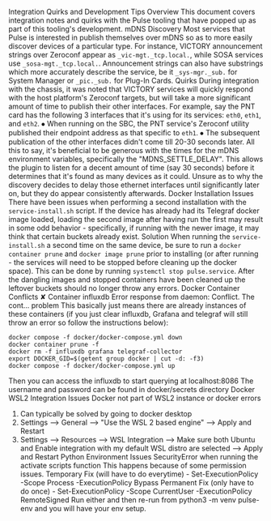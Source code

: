 Integration Quirks and Development Tips
Overview
This document covers integration notes and quirks with the Pulse tooling that have popped up as part of this tooling's development.
mDNS Discovery
Most services that Pulse is interested in publish themselves over mDNS so as to more easily discover devices of a particular type.
For instance, VICTORY announcement strings over Zeroconf appear as `_vic-mgt._tcp.local.`, while SOSA services use `_sosa-mgt._tcp.local.`.
Announcement strings can also have substrings which more accurately describe the service, be it `_sys-mgr._sub.` for System Manager or `_pic._sub.` for Plug-In Cards.
Quirks
During integration with the chassis, it was noted that VICTORY services will quickly respond with the host platform's Zeroconf targets, but will take a more significant amount of time to publish their other interfaces.
For example, say the PNT card has the following 3 interfaces that it's using for its services: `eth0`, `eth1`, and `eth2`.
⦁	When running on the SBC, the PNT service's Zeroconf utility published their endpoint address as that specific to `eth1`.
⦁	The subsequent publication of the other interfaces didn't come till 20-30 seconds later.
All this to say, it's beneficial to be generous with the times for the mDNS environment variables, specifically the "MDNS_SETTLE_DELAY". This allows the plugin to listen for a decent amount of time (say 30 seconds) before it determines that it's found as many devices as it could.
Unsure as to why the discovery decides to delay those ethernet interfaces until significantly later on, but they do appear consistently afterwards.
Docker Installation Issues
There have been issues when performing a second installation with the `service-install.sh` script. If the device has already had its Telegraf docker image loaded, loading the second image after having run the first may result in some odd behavior - specifically, if running with the newer image, it may think that certain buckets already exist.
Solution
When running the `service-install.sh` a second time on the same device, be sure to run a `docker container prune` and `docker image prune` prior to installing (or after running - the services will need to be stopped before cleaning up the docker space). This can be done by running `systemctl stop pulse.service`.
After the dangling images and stopped containers have been cleaned up the leftover buckets should no longer throw any errors.
Docker Container Conflicts
✘ Container influxdb    Error response from daemon: Conflict. The cont... problem
This basically just means there are already instances of these containers (if you just clear influxdb, Grafana and telegraf will still throw an error so follow the instructions below):
```
docker compose -f docker/docker-compose.yml down
docker container prune -f
docker rm -f influxdb grafana telegraf-collector
export DOCKER_GID=$(getent group docker | cut -d: -f3)
docker compose -f docker/docker-compose.yml up
```
Then you can access the influxdb to start querying at localhost:8086
The username and password can be found in docker/secrets directory
Docker WSL2 Integration Issues
Docker not part of WSL2 instance or docker errors
1.	Can typically be solved by going to docker desktop
2.	Settings --> General --> "Use the WSL 2 based engine" --> Apply and Restart
3.	Settings --> Resources --> WSL Integration --> Make sure both Ubuntu and Enable integration with my default WSL distro are selected --> Apply and Restart
Python Environment Issues
SecurityError when running the activate scripts function
This happens because of some permission issues.
Temporary Fix (will have to do everytime) - Set-ExecutionPolicy -Scope Process -ExecutionPolicy Bypass
Permanent Fix (only have to do once)      - Set-ExecutionPolicy -Scope CurrentUser -ExecutionPolicy RemoteSigned
Run either and then re-run from python3 -m venv pulse-env and you will have your env setup.
